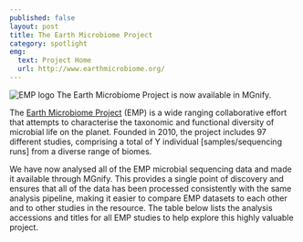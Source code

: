 ```yaml
---
published: false
layout: post
title: The Earth Microbiome Project
category: spotlight
emg:
  text: Project Home 
  url: http://www.earthmicrobiome.org/
---
```

![EMP logo]({{site.baseurl}}/assets/media/images/posts/icon_emp.png)
The Earth Microbiome Project is now available in MGnify.

The [Earth Microbiome Project][emp-website] (EMP) is a wide ranging collaborative effort that attempts to characterise the taxonomic and functional diversity of microbial life on the planet. Founded in 2010, the project includes 97 different studies, comprising a total of Y individual [samples/sequencing runs] from a diverse range of biomes.

We have now analysed all of the EMP microbial sequencing data and made it available through MGnify. This provides a single point of discovery and ensures that all of the data has been processed consistently with the same analysis pipeline, making it easier to compare EMP datasets to each other and to other studies in the resource. The table below lists the analysis accessions and titles for all EMP studies to help explore this highly valuable project.

[emp-website]:       http://www.earthmicrobiome.org/
